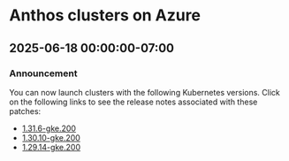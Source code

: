 # Anthos clusters on Azure

## 2025-06-18 00:00:00-07:00

### Announcement

You can now launch clusters with the following Kubernetes versions. Click on the following links to see the release notes associated with these patches:

* [1.31.6-gke.200](https://cloud.google.com/kubernetes-engine/multi-cloud/docs/azure/reference/supported-versions#1316-gke200)
* [1.30.10-gke.200](https://cloud.google.com/kubernetes-engine/multi-cloud/docs/azure/reference/supported-versions#13010-gke200)
* [1.29.14-gke.200](https://cloud.google.com/kubernetes-engine/multi-cloud/docs/azure/reference/supported-versions#12914-gke200)